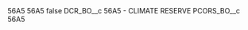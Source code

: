 <?xml version="1.0" encoding="UTF-8"?>
<CustomMetadata xmlns="http://soap.sforce.com/2006/04/metadata" xmlns:xsi="http://www.w3.org/2001/XMLSchema-instance" xmlns:xsd="http://www.w3.org/2001/XMLSchema">
    <description>56A5</description>
    <label>56A5</label>
    <protected>false</protected>
    <values>
        <field>DCR_BO__c</field>
        <value xsi:type="xsd:string">56A5 - CLIMATE RESERVE</value>
    </values>
    <values>
        <field>PCORS_BO__c</field>
        <value xsi:type="xsd:string">56A5</value>
    </values>
</CustomMetadata>
